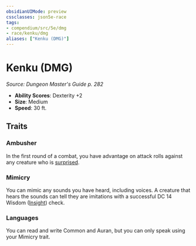 ```yaml
---
obsidianUIMode: preview
cssclasses: json5e-race
tags:
- compendium/src/5e/dmg
- race/kenku/dmg
aliases: ["Kenku (DMG)"]
---
```

# Kenku (DMG)
*Source: Dungeon Master's Guide p. 282*  

- **Ability Scores**: Dexterity +2
- **Size**: Medium
- **Speed**: 30 ft.

## Traits

### Ambusher

In the first round of a combat, you have advantage on attack rolls against any creature who is [surprised](conditions.md#surprised).

### Mimicry

You can mimic any sounds you have heard, including voices. A creature that hears the sounds can tell they are imitations with a successful DC 14 Wisdom ([Insight](git/3-Mechanics/CLI/rules/skills.md#Insight)) check.

### Languages

You can read and write Common and Auran, but you can only speak using your Mimicry trait.